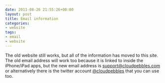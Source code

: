 ```yaml
---
date: 2011-08-26 21:55:26+00:00
layout: post
title: Email information
categories:
- website
tags:
- email
- website
---
```


The old website still works, but all of the information has moved to this site. The old email address will work too because it is linked to inside the iPhone/iPad apps, but the new email address is [support@cloudpebbles.com](mailto:support@cloudpebbles.com) or alternatively there is the twitter account [@cloudpebbles](http://twitter.com/cloudpebbles) that you can use too.
